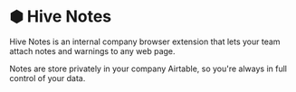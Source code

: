 # ⬢ Hive Notes

Hive Notes is an internal company browser extension that lets your team attach notes and warnings to any web page.

Notes are store privately in your company Airtable, so you're always in full control of your data.

